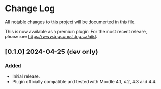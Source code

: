 # Change Log
All notable changes to this project will be documented in this file.

This is now available as a premium plugin. For the most recent release, please see https://www.tngconsulting.ca/aiid.

## [0.1.0] 2024-04-25 (dev only)
### Added
- Initial release.
- Plugin officially compatible and tested with Moodle 4.1, 4.2, 4.3 and 4.4.
